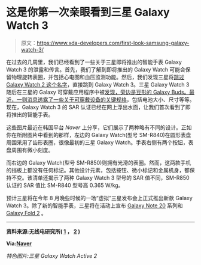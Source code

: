 # 这是你第一次亲眼看到三星 Galaxy Watch 3

> 原文：<https://www.xda-developers.com/first-look-samsung-galaxy-watch-3/>

在过去的几周里，我们已经看到了一些关于三星即将推出的智能手表 Galaxy Watch 3 的泄露和传言。首先，我们了解到即将推出的 Galaxy Watch 可能会保留物理旋转表圈，并包括心电图和血压监测功能。然后，我们发现三星将[跳过 Galaxy Watch 2 这个名字](https://www.xda-developers.com/samsung-skip-galaxy-watch-2-galaxy-watch-3/)，直接跳到 Galaxy Watch 3。三星 Galaxy Watch 3 随后在三星的 Galaxy 可穿戴应用程序中被[发现，旁边是豆形的 Galaxy Buds。最近，一则消息](https://www.xda-developers.com/galaxy-wearable-confirms-next-samsung-smartwatch-galaxy-watch-3-next-galaxy-buds-bean-shape/)[透露了一些关于可穿戴设备的关键规格](https://www.xda-developers.com/samsung-galaxy-watch-3-specs-leak-battery-dimensions-ecg/)，包括电池大小、尺寸等等。现在，Galaxy Watch 3 的 SAR 认证已经在网上浮出水面，让我们首次看到了即将推出的智能手表。

这些图片最近在韩国平台 *Naver* 上分享，它们展示了两种略有不同的设计。正如你在所附图片中看到的那样，左边的 Galaxy Watch(型号 SM-R840)在圆形表盘周围采用了齿形表圈，很像最初的三星 Galaxy Watch。手表右侧有两个按钮，表盘周围有微小刻度。

而右边的 Galaxy Watch(型号 SM-R850)则拥有光滑的表圈。然而，这两款手机的挡板上都没有任何标记。其他设计元素，包括按钮、微小标记和金属机身，都保持不变。该清单还揭示了两种 Galaxy Watch 3 型号的 SAR 值不同，SM-R850 认证的 SAR 值比 SM-R840 型号高 0.365 W/kg。

预计三星将在今年 8 月晚些时候的一场“虚拟”三星发布会上正式推出新款 Galaxy Watch 3。除了新的智能手表，三星将在活动上宣布 [Galaxy Note 20](https://www.xda-developers.com/tag/samsung-galaxy-note20/) 系列和 [Galaxy Fold 2](https://www.xda-developers.com/tag/samsung-galaxy-fold2/) 。

* * *

**资料来源:无线电研究所( [1](https://rra.go.kr/ko/license/sar_popup_en.do?sarsort=1184) ， [2](https://rra.go.kr/ko/license/sar_popup_en.do?sarsort=1185) )**

**Via:[Naver](https://blog.naver.com/kbc20000/222003266372)**

*特色图片:三星 Galaxy Watch Active 2*
